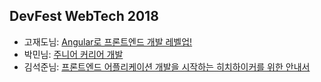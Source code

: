 ## DevFest WebTech 2018

- 고재도님: [Angular로 프론트엔드 개발 레벨업!](http://bit.ly/2StAPWh)
- 박민님: [주니어 커리어 개발](http://bit.ly/2Ry41vc)
- 김석준님: [프론트엔드 어플리케이션 개발을 시작하는 히치하이커를 위한 안내서](http://bit.ly/2PeMkik)